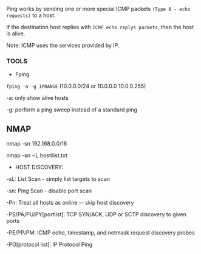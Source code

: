 Ping works by sending one or more special ICMP packets `(Type 8 - echo requests)` to a host.

If the destination host replies with `ICMP echo replys packets`, then the host is alive.

Note: ICMP uses the services provided by IP.

### TOOLS

* Fping

`fping -a -g IPRANGE` (10.0.0.0/24 or 10.0.0.0 10.0.0.255)

-a: only show alive hosts

-g: perform a ping sweep instead of a standard ping


## NMAP 

nmap -sn 192.168.0.0/16

nmap -sn -iL hostilist.txt

* HOST DISCOVERY:

-sL: List Scan - simply list targets to scan

-sn: Ping Scan - disable port scan

-Pn: Treat all hosts as online -- skip host discovery

-PS/PA/PU/PY[portlist]: TCP SYN/ACK, UDP or SCTP discovery to given ports

-PE/PP/PM: ICMP echo, timestamp, and netmask request discovery probes

-PO[protocol list]: IP Protocol Ping

